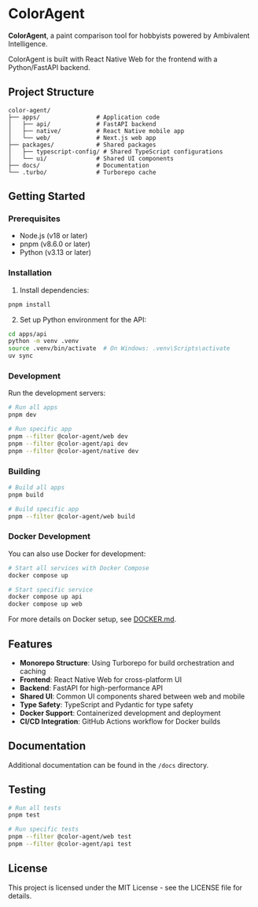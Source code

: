 # ColorAgent

**ColorAgent**, a paint comparison tool for hobbyists powered by Ambivalent Intelligence.

ColorAgent is built with React Native Web for the frontend with a Python/FastAPI backend.

## Project Structure

```
color-agent/
├── apps/                # Application code
│   ├── api/             # FastAPI backend
│   ├── native/          # React Native mobile app
│   └── web/             # Next.js web app
├── packages/            # Shared packages
│   ├── typescript-config/ # Shared TypeScript configurations
│   └── ui/              # Shared UI components
├── docs/                # Documentation
└── .turbo/              # Turborepo cache
```

## Getting Started

### Prerequisites

-   Node.js (v18 or later)
-   pnpm (v8.6.0 or later)
-   Python (v3.13 or later)

### Installation

1. Install dependencies:

```bash
pnpm install
```

2. Set up Python environment for the API:

```bash
cd apps/api
python -m venv .venv
source .venv/bin/activate  # On Windows: .venv\Scripts\activate
uv sync
```

### Development

Run the development servers:

```bash
# Run all apps
pnpm dev

# Run specific app
pnpm --filter @color-agent/web dev
pnpm --filter @color-agent/api dev
pnpm --filter @color-agent/native dev
```

### Building

```bash
# Build all apps
pnpm build

# Build specific app
pnpm --filter @color-agent/web build
```

### Docker Development

You can also use Docker for development:

```bash
# Start all services with Docker Compose
docker compose up

# Start specific service
docker compose up api
docker compose up web
```

For more details on Docker setup, see [DOCKER.md](./DOCKER.md).

## Features

-   **Monorepo Structure**: Using Turborepo for build orchestration and caching
-   **Frontend**: React Native Web for cross-platform UI
-   **Backend**: FastAPI for high-performance API
-   **Shared UI**: Common UI components shared between web and mobile
-   **Type Safety**: TypeScript and Pydantic for type safety
-   **Docker Support**: Containerized development and deployment
-   **CI/CD Integration**: GitHub Actions workflow for Docker builds

## Documentation

Additional documentation can be found in the `/docs` directory.

## Testing

```bash
# Run all tests
pnpm test

# Run specific tests
pnpm --filter @color-agent/web test
pnpm --filter @color-agent/api test
```

## License

This project is licensed under the MIT License - see the LICENSE file for details.
